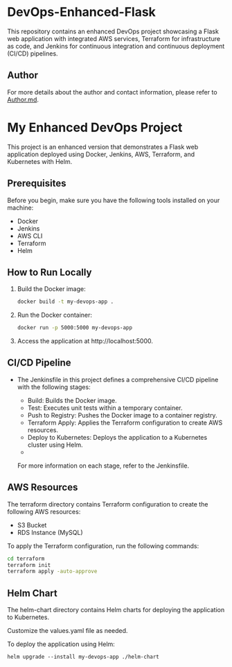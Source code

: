 # DevOps-Enhanced-Flask
This repository contains an enhanced DevOps project showcasing a Flask web application with integrated AWS services, Terraform for infrastructure as code, and Jenkins for continuous integration and continuous deployment (CI/CD) pipelines.

## Author

For more details about the author and contact information, please refer to [Author.md](./Author.md).

# My Enhanced DevOps Project

This project is an enhanced version that demonstrates a Flask web application deployed using Docker, Jenkins, AWS, Terraform, and Kubernetes with Helm.

## Prerequisites

Before you begin, make sure you have the following tools installed on your machine:

- Docker
- Jenkins
- AWS CLI
- Terraform
- Helm

## How to Run Locally

1. Build the Docker image:

   ```bash
   docker build -t my-devops-app .
2. Run the Docker container:
   ```bash
   docker run -p 5000:5000 my-devops-app
3. Access the application at http://localhost:5000.

## CI/CD Pipeline

  - The Jenkinsfile in this project defines a comprehensive CI/CD pipeline with the following stages:

      - Build: Builds the Docker image.
      - Test: Executes unit tests within a temporary container.
      - Push to Registry: Pushes the Docker image to a container registry.
      - Terraform Apply: Applies the Terraform configuration to create AWS resources.
      - Deploy to Kubernetes: Deploys the application to a Kubernetes cluster using Helm.
      - 
      For more information on each stage, refer to the Jenkinsfile.

## AWS Resources

The terraform directory contains Terraform configuration to create the following AWS resources:

 - S3 Bucket
 - RDS Instance (MySQL)
  
To apply the Terraform configuration, run the following commands:

```bash
cd terraform
terraform init
terraform apply -auto-approve
```
## Helm Chart
The helm-chart directory contains Helm charts for deploying the application to Kubernetes. 

Customize the values.yaml file as needed.

To deploy the application using Helm:
```
helm upgrade --install my-devops-app ./helm-chart
